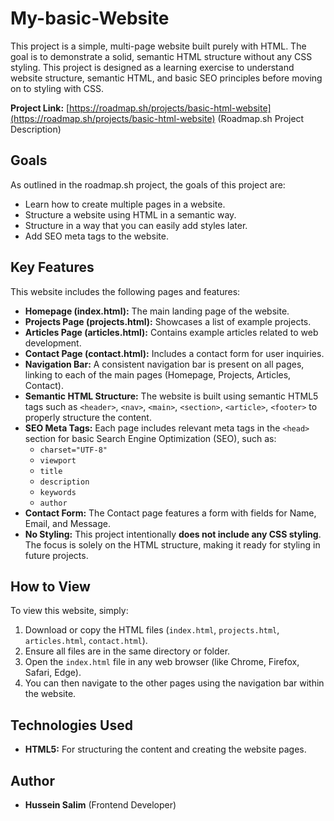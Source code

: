 # My-basic-Website

This project is a simple, multi-page website built purely with HTML.  The goal is to demonstrate a solid, semantic HTML structure without any CSS styling. This project is designed as a learning exercise to understand website structure, semantic HTML, and basic SEO principles before moving on to styling with CSS.

**Project Link:** [https://roadmap.sh/projects/basic-html-website](https://roadmap.sh/projects/basic-html-website) (Roadmap.sh Project Description)

## Goals

As outlined in the roadmap.sh project, the goals of this project are:

*   Learn how to create multiple pages in a website.
*   Structure a website using HTML in a semantic way.
*   Structure in a way that you can easily add styles later.
*   Add SEO meta tags to the website.

## Key Features

This website includes the following pages and features:

*   **Homepage (index.html):**  The main landing page of the website.
*   **Projects Page (projects.html):**  Showcases a list of example projects.
*   **Articles Page (articles.html):**  Contains example articles related to web development.
*   **Contact Page (contact.html):**  Includes a contact form for user inquiries.
*   **Navigation Bar:**  A consistent navigation bar is present on all pages, linking to each of the main pages (Homepage, Projects, Articles, Contact).
*   **Semantic HTML Structure:**  The website is built using semantic HTML5 tags such as `<header>`, `<nav>`, `<main>`, `<section>`, `<article>`, `<footer>` to properly structure the content.
*   **SEO Meta Tags:**  Each page includes relevant meta tags in the `<head>` section for basic Search Engine Optimization (SEO), such as:
    *   `charset="UTF-8"`
    *   `viewport`
    *   `title`
    *   `description`
    *   `keywords`
    *   `author`
*   **Contact Form:** The Contact page features a form with fields for Name, Email, and Message.
*   **No Styling:**  This project intentionally **does not include any CSS styling**. The focus is solely on the HTML structure, making it ready for styling in future projects.

## How to View

To view this website, simply:

1.  Download or copy the HTML files (`index.html`, `projects.html`, `articles.html`, `contact.html`).
2.  Ensure all files are in the same directory or folder.
3.  Open the `index.html` file in any web browser (like Chrome, Firefox, Safari, Edge).
4.  You can then navigate to the other pages using the navigation bar within the website.

## Technologies Used

*   **HTML5:**  For structuring the content and creating the website pages.

## Author

*   **Hussein Salim** (Frontend Developer)

 
